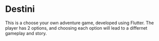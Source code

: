 # Destini
This is a choose your own adventure game, developed using Flutter.
The player has 2 options, and choosing each option will lead to a differnet gameplay and story.
